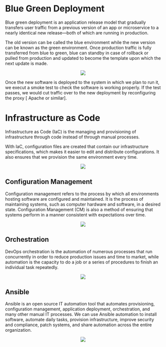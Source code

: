# Blue Green Deployment

Blue green deployment is an application release model that gradually transfers user traffic from a previous version of an app or microservice to a nearly identical new release—both of which are running in production. 

The old version can be called the blue environment while the new version can be known as the green environment. Once production traffic is fully transferred from blue to green, blue can standby in case of rollback or pulled from production and updated to become the template upon which the next update is made.

<p align="center">
  <img src="https://user-images.githubusercontent.com/110366380/201677033-655ac493-8a5b-42f0-9cf8-16c42c74b8e7.png">
</p>


Once the new software is deployed to the system in which we plan to run it, we execut a smoke test to check the software is working properly. If the test passes, we would cut traffic over to the new deployment by reconfiguring the proxy [ Apache or similar].

# Infrastructure as Code

Infrastructure as Code (IaC) is the managing and provisioning of infrastructure through code instead of through manual processes.

With IaC, configuration files are created that contain our infrastructure specifications, which makes it easier to edit and distribute configurations. It also ensures that we provision the same environment every time.

<p align="center">
  <img src="https://user-images.githubusercontent.com/110366380/201673974-caa11261-34bb-46db-b5f9-042169b1501e.png">
</p>

## Configuration Management

Configuration management refers to the process by which all environments hosting software are configured and maintained. It is the process of maintaining systems, such as computer hardware and software, in a desired state. Configuration Management (CM) is also a method of ensuring that systems perform in a manner consistent with expectations over time.

<p align="center">
  <img src="https://user-images.githubusercontent.com/110366380/201694444-ddb5beff-753e-4c8d-ae3e-d718b90ac772.png">
</p>


## Orchestration

DevOps orchestration is the automation of numerous processes that run concurrently in order to reduce production issues and time to market, while automation is the capacity to do a job or a series of procedures to finish an individual task repeatedly.

<p align="center">
  <img src="https://user-images.githubusercontent.com/110366380/201700821-4dfa6620-b437-4d81-a103-2ecc20a3270a.png">
</p>

## Ansible

Ansible is an open source IT automation tool that automates provisioning, configuration management, application deployment, orchestration, and many other manual IT processes. We can use Ansible automation to install software, automate daily tasks, provision infrastructure, improve security and compliance, patch systems, and share automation across the entire organization.

<p align="center">
  <img src="https://user-images.githubusercontent.com/110366380/201702748-e429a4a5-3ea5-4def-9b9e-8a86383661ad.png">
</p>

